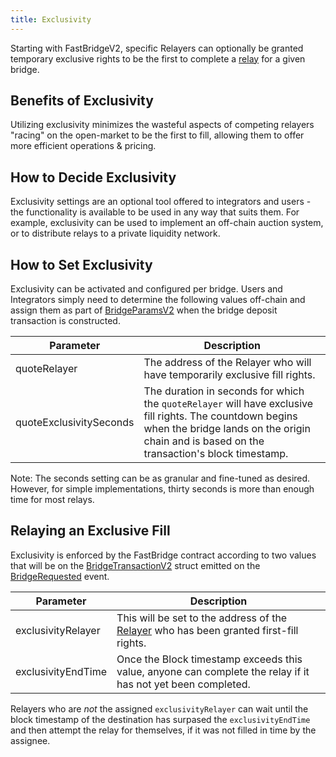 ```yaml
---
title: Exclusivity
---
```


<!-- Reference Links -->
[relay]: https://vercel-rfq-docs.vercel.app/contracts/interfaces/IFastBridgeV2.sol/interface.IFastBridgeV2.html#relayv2
[prove]: https://vercel-rfq-docs.vercel.app/contracts/interfaces/IFastBridgeV2.sol/interface.IFastBridgeV2.html#provev2
[dispute]: https://vercel-rfq-docs.vercel.app/contracts/interfaces/IFastBridge.sol/interface.IFastBridge.html#dispute
[claim]: https://vercel-rfq-docs.vercel.app/contracts/interfaces/IFastBridgeV2.sol/interface.IFastBridgeV2.html#claimv2
[cancel]: https://vercel-rfq-docs.vercel.app/contracts/interfaces/IFastBridgeV2.sol/interface.IFastBridgeV2.html#cancelv2
[proof]: https://vercel-rfq-docs.vercel.app/contracts/interfaces/IFastBridgeV2.sol/interface.IFastBridgeV2.html#bridgetxdetails
[BridgeRequested]: https://vercel-rfq-docs.vercel.app/contracts/interfaces/IFastBridge.sol/interface.IFastBridge.html#bridgerequested
[BridgeTransactionV2]: https://vercel-rfq-docs.vercel.app/contracts/interfaces/IFastBridgeV2.sol/interface.IFastBridgeV2.html#bridgetransactionv2
[BridgeRelayed]: https://vercel-rfq-docs.vercel.app/contracts/interfaces/IFastBridge.sol/interface.IFastBridge.html#bridgerelayed
[BridgeProofProvided]: https://vercel-rfq-docs.vercel.app/contracts/interfaces/IFastBridge.sol/interface.IFastBridge.html#bridgeproofprovided
[Cancel Delay]: https://vercel-rfq-docs.vercel.app/contracts/FastBridge.sol/contract.FastBridge.html#refund_delay
[Multicall]: https://vercel-rfq-docs.vercel.app/contracts/interfaces/IMulticallTarget.sol/interface.IMulticallTarget.html

[Quoter API]: /docs/RFQ/Quoting/Quoter%20API/
[Dispute Period]: /docs/RFQ/Security/#dispute-period
[Quoting]: /docs/RFQ/Quoting
[Bridging]: /docs/RFQ/Bridging
[Relaying]: /docs/RFQ/Relaying
[Proving]: /docs/RFQ/Proving
[Claiming]: /docs/RFQ/Claiming
[Canceling]: /docs/RFQ/Canceling
[Security]: /docs/RFQ/Security
[Exclusivity]: /docs/RFQ/Exclusivity

[User]: /docs/RFQ/#entities
[Quoter]: /docs/RFQ/#entities
[Prover]: /docs/RFQ/#entities
[Relayer]: /docs/RFQ/#entities
[Guard]: /docs/RFQ/#entities
[Canceler]: /docs/RFQ/#entities

Starting with FastBridgeV2, specific Relayers can optionally be granted temporary exclusive rights to be the first to complete a [relay] for a given bridge.


## Benefits of Exclusivity

Utilizing exclusivity minimizes the wasteful aspects of competing relayers "racing" on the open-market to be the first to fill, allowing them to offer more efficient operations & pricing.


## How to Decide Exclusivity

Exclusivity settings are an optional tool offered to integrators and users - the functionality is available to be used in any way that suits them. For example, exclusivity can be used to implement an off-chain auction system, or to distribute relays to a private liquidity network.


## How to Set Exclusivity

Exclusivity can be activated and configured per bridge. Users and Integrators simply need to determine the following values off-chain and assign them as part of [BridgeParamsV2](https://vercel-rfq-docs.vercel.app/contracts/interfaces/IFastBridgeV2.sol/interface.IFastBridgeV2.html#bridgeparamsv2) when the bridge deposit transaction is constructed.

| Parameter                  | Description                                                                                           |
|----------------------------|-------------------------------------------------------------------------------------------------------|
| quoteRelayer             | The address of the Relayer who will have temporarily exclusive fill rights.                           |
| quoteExclusivitySeconds  | The duration in seconds for which the `quoteRelayer` will have exclusive fill rights. The countdown begins when the bridge lands on the origin chain and is based on the transaction's block timestamp. |

Note: The seconds setting can be as granular and fine-tuned as desired. However, for simple implementations, thirty seconds is more than enough time for most relays.


## Relaying an Exclusive Fill

Exclusivity is enforced by the FastBridge contract according to two values that will be on the [BridgeTransactionV2] struct emitted on the [BridgeRequested] event.

| Parameter            | Description                                                                                           |
|----------------------|-------------------------------------------------------------------------------------------------------|
| exclusivityRelayer   | This will be set to the address of the [Relayer] who has been granted first-fill rights.              |
| exclusivityEndTime   | Once the Block timestamp exceeds this value, anyone can complete the relay if it has not yet been completed. |

Relayers who are *not* the assigned `exclusivityRelayer` can wait until the block timestamp of the destination has surpased the `exclusivityEndTime` and then attempt the relay for themselves, if it was not filled in time by the assignee.
